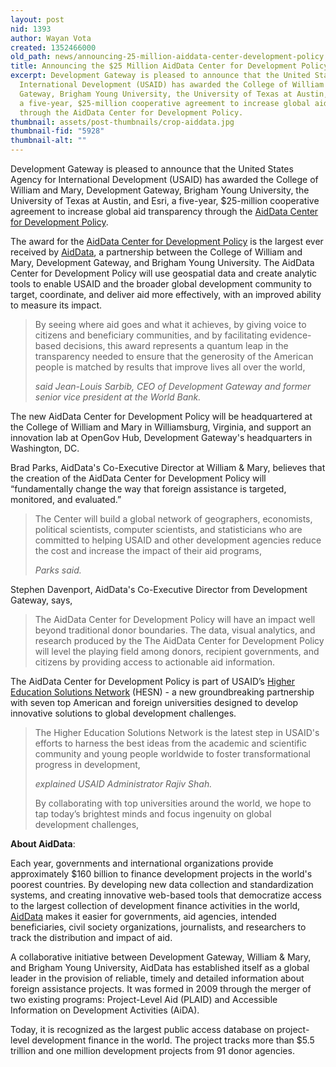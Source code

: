 ```yaml
---
layout: post
nid: 1393
author: Wayan Vota
created: 1352466000
old_path: news/announcing-25-million-aiddata-center-development-policy
title: Announcing the $25 Million AidData Center for Development Policy
excerpt: Development Gateway is pleased to announce that the United States Agency for
  International Development (USAID) has awarded the College of William and Mary, Development
  Gateway, Brigham Young University, the University of Texas at Austin, and Esri,
  a five-year, $25-million cooperative agreement to increase global aid transparency
  through the AidData Center for Development Policy.
thumbnail: assets/post-thumbnails/crop-aiddata.jpg
thumbnail-fid: "5928"
thumbnail-alt: ""
---
```


Development Gateway is pleased to announce that the United States Agency for International Development (USAID) has awarded the College of William and Mary, Development Gateway, Brigham Young University, the University of Texas at Austin, and Esri, a five-year, $25-million cooperative agreement to increase global aid transparency through the [AidData Center for Development Policy](http://www.aiddata.org/content/index/Services/policycenter).

The award for the [AidData Center for Development Policy](http://www.aiddata.org/content/index/Services/policycenter) is the largest ever received by [AidData](http://www.aiddata.org/content/index), a partnership between the College of William and Mary, Development Gateway, and Brigham Young University. The AidData Center for Development Policy will use geospatial data and create analytic tools to enable USAID and the broader global development community to target, coordinate, and deliver aid more effectively, with an improved ability to measure its impact.

> By seeing where aid goes and what it achieves, by giving voice to citizens and beneficiary communities, and by facilitating evidence-based decisions, this award represents a quantum leap in the transparency needed to ensure that the generosity of the American people is matched by results that improve lives all over the world,
>
> <cite>said Jean-Louis Sarbib, CEO of Development Gateway and former senior vice president at the World Bank.</cite>

The new AidData Center for Development Policy will be headquartered at the College of William and Mary in Williamsburg, Virginia, and support an innovation lab at OpenGov Hub, Development Gateway's headquarters in Washington, DC.

Brad Parks, AidData's Co-Executive Director at William & Mary, believes that the creation of the AidData Center for Development Policy will “fundamentally change the way that foreign assistance is targeted, monitored, and evaluated.”

> The Center will build a global network of geographers, economists, political scientists, computer scientists, and statisticians who are committed to helping USAID and other development agencies reduce the cost and increase the impact of their aid programs,
>
> <cite>Parks said.</cite>

Stephen Davenport, AidData's Co-Executive Director from Development Gateway, says,
> The AidData Center for Development Policy will have an impact well beyond traditional donor boundaries. The data, visual analytics, and research produced by the The AidData Center for Development Policy will level the playing field among donors, recipient governments, and citizens by providing access to actionable aid information.

The AidData Center for Development Policy is part of USAID’s [Higher Education Solutions Network](www.usaid.gov/hesn) (HESN) - a new groundbreaking partnership with seven top American and foreign universities designed to develop innovative solutions to global development challenges.

> The Higher Education Solutions Network is the latest step in USAID's efforts to harness the best ideas from the academic and scientific community and young people worldwide to foster transformational progress in development,
>
> <cite>explained USAID Administrator Rajiv Shah.</cite>
>
> By collaborating with top universities around the world, we hope to tap today’s brightest minds and focus ingenuity on global development challenges,

**About AidData**:

Each year, governments and international organizations provide approximately $160 billion to finance development projects in the world's poorest countries. By developing new data collection and standardization systems, and creating innovative web-based tools that democratize access to the largest collection of development finance activities in the world, [AidData](http://www.aiddata.org/content/index) makes it easier for governments, aid agencies, intended beneficiaries, civil society organizations, journalists, and researchers to track the distribution and impact of aid.

A collaborative initiative between Development Gateway, William & Mary, and Brigham Young University, AidData has established itself as a global leader in the provision of reliable, timely and detailed information about foreign assistance projects. It was formed in 2009 through the merger of two existing programs: Project-Level Aid (PLAID) and Accessible Information on Development Activities (AiDA).

Today, it is recognized as the largest public access database on project-level development finance in the world. The project tracks more than $5.5 trillion and one million development projects from 91 donor agencies.
